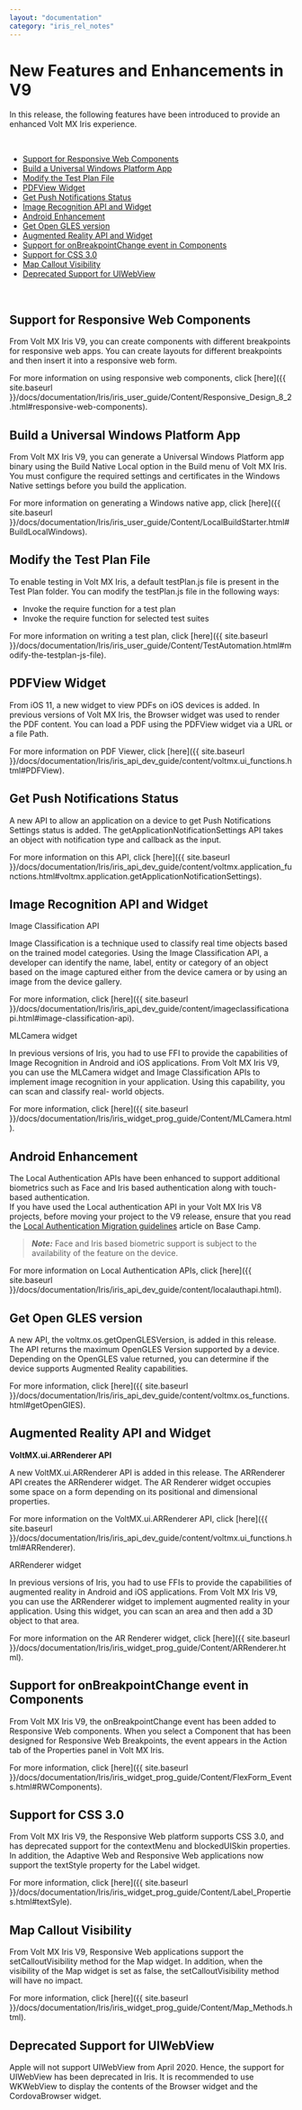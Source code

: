```yaml
---
layout: "documentation"
category: "iris_rel_notes"
---
```

                         

New Features and Enhancements in V9
===================================

In this release, the following features have been introduced to provide an enhanced Volt MX Iris experience.

 

*   [Support for Responsive Web Components](#support-for-responsive-web-components)
*   [Build a Universal Windows Platform App](#build-a-universal-windows-platform-app)
*   [Modify the Test Plan File](#modify-the-test-plan-file)
*   [PDFView Widget](#pdfview-widget)
*   [Get Push Notifications Status](#get-push-notifications-status)
*   [Image Recognition API and Widget](#image-recognition-api-and-widget)
*   [Android Enhancement](#android-enhancement)
*   [Get Open GLES version](#get-open-gles-version)
*   [Augmented Reality API and Widget](#augmented-reality-api-and-widget)
*   [Support for onBreakpointChange event in Components](#support-for-onbreakpointchange-event-in-components)
*   [Support for CSS 3.0](#support-for-css-3-0)
*   [Map Callout Visibility](#map-callout-visibility)
*   [Deprecated Support for UIWebView](#deprecated-support-for-uiwebview)

 

Support for Responsive Web Components
-------------------------------------

From Volt MX Iris V9, you can create components with different breakpoints for responsive web apps. You can create layouts for different breakpoints and then insert it into a responsive web form.

For more information on using responsive web components, click [here]({{ site.baseurl }}/docs/documentation/Iris/iris_user_guide/Content/Responsive_Design_8_2.html#responsive-web-components).

Build a Universal Windows Platform App
--------------------------------------

From Volt MX Iris V9, you can generate a Universal Windows Platform app binary using the Build Native Local option in the Build menu of Volt MX Iris. You must configure the required settings and certificates in the Windows Native settings before you build the application.

For more information on generating a Windows native app, click [here]({{ site.baseurl }}/docs/documentation/Iris/iris_user_guide/Content/LocalBuildStarter.html#BuildLocalWindows).

Modify the Test Plan File
-------------------------

To enable testing in Volt MX Iris, a default testPlan.js file is present in the Test Plan folder. You can modify the testPlan.js file in the following ways:

*   Invoke the require function for a test plan
*   Invoke the require function for selected test suites

For more information on writing a test plan, click [here]({{ site.baseurl }}/docs/documentation/Iris/iris_user_guide/Content/TestAutomation.html#modify-the-testplan-js-file).

PDFView Widget
--------------

From iOS 11, a new widget to view PDFs on iOS devices is added. In previous versions of Volt MX Iris, the Browser widget was used to render the PDF content. You can load a PDF using the PDFView widget via a URL or a file Path.

For more information on PDF Viewer, click [here]({{ site.baseurl }}/docs/documentation/Iris/iris_api_dev_guide/content/voltmx.ui_functions.html#PDFView).

Get Push Notifications Status
-----------------------------

A new API to allow an application on a device to get Push Notifications Settings status is added. The getApplicationNotificationSettings API takes an object with notification type and callback as the input.

For more information on this API, click [here]({{ site.baseurl }}/docs/documentation/Iris/iris_api_dev_guide/content/voltmx.application_functions.html#voltmx.application.getApplicationNotificationSettings).

Image Recognition API and Widget
--------------------------------

Image Classification API

Image Classification is a technique used to classify real time objects based on the trained model categories. Using the Image Classification API, a developer can identify the name, label, entity or category of an object based on the image captured either from the device camera or by using an image from the device gallery.

For more information, click [here]({{ site.baseurl }}/docs/documentation/Iris/iris_api_dev_guide/content/imageclassificationapi.html#image-classification-api).

MLCamera widget

In previous versions of Iris, you had to use FFI to provide the capabilities of Image Recognition in Android and iOS applications. From Volt MX Iris V9, you can use the MLCamera widget and Image Classification APIs to implement image recognition in your application. Using this capability, you can scan and classify real- world objects.

For more information, click [here]({{ site.baseurl }}/docs/documentation/Iris/iris_widget_prog_guide/Content/MLCamera.html).

Android Enhancement
-------------------

The Local Authentication APIs have been enhanced to support additional biometrics such as Face and Iris based authentication along with touch-based authentication.  
If you have used the Local authentication API in your Volt MX Iris V8 projects, before moving your project to the V9 release, ensure that you read the [Local Authentication Migration guidelines](https://basecamp.voltmx.com/s/feed/0D52K00004LZUWw) article on Base Camp.

> **_Note:_** Face and Iris based biometric support is subject to the availability of the feature on the device.

For more information on Local Authentication APIs, click [here]({{ site.baseurl }}/docs/documentation/Iris/iris_api_dev_guide/content/localauthapi.html).

Get Open GLES version
---------------------

A new API, the voltmx.os.getOpenGLESVersion, is added in this release. The API returns the maximum OpenGLES Version supported by a device. Depending on the OpenGLES value returned, you can determine if the device supports Augmented Reality capabilities.

For more information, click [here]({{ site.baseurl }}/docs/documentation/Iris/iris_api_dev_guide/content/voltmx.os_functions.html#getOpenGIES).

Augmented Reality API and Widget
--------------------------------

**VoltMX.ui.ARRenderer API**

A new VoltMX.ui.ARRenderer API is added in this release. The ARRenderer API creates the ARRenderer widget. The AR Renderer widget occupies some space on a form depending on its positional and dimensional properties.

For more information on the VoltMX.ui.ARRenderer API, click [here]({{ site.baseurl }}/docs/documentation/Iris/iris_api_dev_guide/content/voltmx.ui_functions.html#ARRenderer).

ARRenderer widget

In previous versions of Iris, you had to use FFIs to provide the capabilities of augmented reality in Android and iOS applications. From Volt MX Iris V9, you can use the ARRenderer widget to implement augmented reality in your application. Using this widget, you can scan an area and then add a 3D object to that area.

For more information on the AR Renderer widget, click [here]({{ site.baseurl }}/docs/documentation/Iris/iris_widget_prog_guide/Content/ARRenderer.html).

Support for onBreakpointChange event in Components
--------------------------------------------------

From Volt MX Iris V9, the onBreakpointChange event has been added to Responsive Web components. When you select a Component that has been designed for Responsive Web Breakpoints, the event appears in the Action tab of the Properties panel in Volt MX Iris.

For more information, click [here]({{ site.baseurl }}/docs/documentation/Iris/iris_widget_prog_guide/Content/FlexForm_Events.html#RWComponents).

Support for CSS 3.0
-------------------

From Volt MX Iris V9, the Responsive Web platform supports CSS 3.0, and has deprecated support for the contextMenu and blockedUISkin properties. In addition, the Adaptive Web and Responsive Web applications now support the textStyle property for the Label widget.

For more information, click [here]({{ site.baseurl }}/docs/documentation/Iris/iris_widget_prog_guide/Content/Label_Properties.html#textSyle).

Map Callout Visibility
----------------------

From Volt MX Iris V9, Responsive Web applications support the setCalloutVisibility method for the Map widget. In addition, when the visibility of the Map widget is set as false, the setCalloutVisibility method will have no impact.

For more information, click [here]({{ site.baseurl }}/docs/documentation/Iris/iris_widget_prog_guide/Content/Map_Methods.html).

Deprecated Support for UIWebView
--------------------------------

Apple will not support UIWebView from April 2020. Hence, the support for UIWebView has been deprecated in Iris. It is recommended to use WKWebView to display the contents of the Browser widget and the CordovaBrowser widget.
